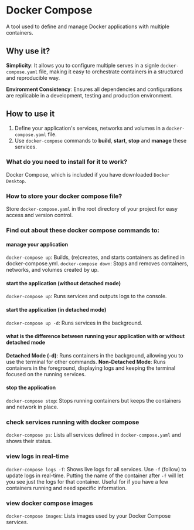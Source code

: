 # Docker Compose
A tool used to define and manage Docker applications with multiple containers.

## Why use it?
**Simplicity**: It allows you to configure multiple serves in a signle `docker-compose.yaml` file, making it easy to orchestrate containers in a structured and reproducible way.

**Environment Consistency**: Ensures all dependencies and configurations are replicable in a development, testing and production environment. 

## How to use it
1. Define your application's services, networks and volumes in a `docker-compose.yaml` file.
2. Use `docker-compose` commands to **build**, **start**, **stop** and **manage** these services.

### What do you need to install for it to work?
Docker Compose, which is included if you have downloaded `Docker Desktop`.

### How to store your docker compose file?
Store `docker-compose.yaml` in the root directory of your project for easy access and version control.

### Find out about these docker compose commands to:


#### manage your application
`docker-compose up`: Builds, (re)creates, and starts containers as defined in docker-compose.yml.
`docker-compose down`: Stops and removes containers, networks, and volumes created by up.

#### start the application (without detached mode)
`docker-compose up`: Runs services and outputs logs to the console.

#### start the application (in detached mode)
`docker-compose up -d`: Runs services in the background.

#### what is the difference between running your application with or without detached mode
**Detached Mode (-d)**: Runs containers in the background, allowing you to use the terminal for other commands.
**Non-Detached Mode**: Runs containers in the foreground, displaying logs and keeping the terminal focused on the running services.

#### stop the application
`docker-compose stop`: Stops running containers but keeps the containers and network in place.

### check services running with docker compose
`docker-compose ps`: Lists all services defined in `docker-compose.yaml` and shows their status.

### view logs in real-time
`docker-compose logs -f`: Shows live logs for all services. Use `-f` (follow) to update logs in real-time. Putting the name of the container after `-f` will let you see just the logs for that container. Useful for if you have a few containers running and need specific information.

### view docker compose images
`docker-compose images`: Lists images used by your Docker Compose services.

